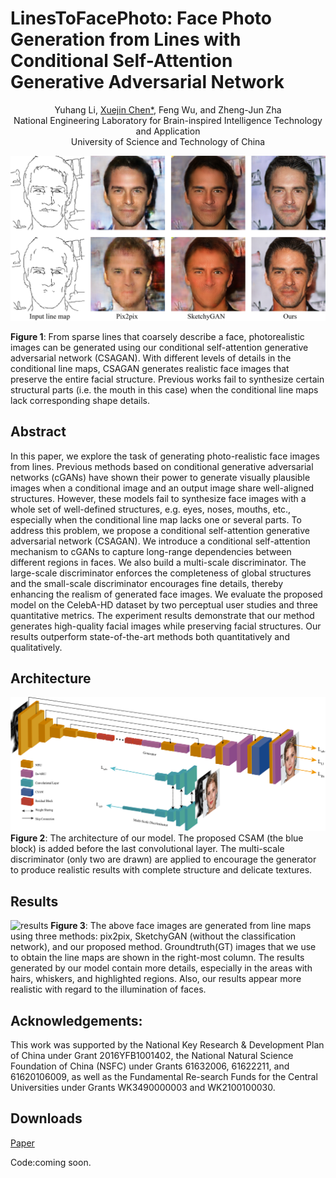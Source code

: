 # LinesToFacePhoto: Face Photo Generation from Lines with Conditional Self-Attention Generative Adversarial Network

<center>Yuhang Li, <a href="http://staff.ustc.edu.cn/~xjchen99" target="_new">Xuejin Chen*</a>, Feng Wu, and Zheng-Jun Zha</center>

<center>National Engineering Laboratory for Brain-inspired Intelligence Technology and Application</center>

<center>University of Science and Technology of China</center>

![teaser](images/teaser.png "teaser")

**Figure 1**: From sparse lines that coarsely describe a face, photorealistic images can be generated using our conditional self-attention generative adversarial network (CSAGAN). With different levels of details in the conditional line maps, CSAGAN generates realistic face images that preserve the entire facial structure. Previous works fail to synthesize certain structural parts (i.e. the mouth in this case) when the conditional line maps lack corresponding shape details.

## Abstract
In this paper, we explore the task of generating photo-realistic face images from lines. Previous methods based on conditional generative adversarial networks (cGANs) have shown their power to generate visually plausible images when a conditional image and an output image share well-aligned structures. However, these models fail to synthesize face images with a whole set of well-defined structures, e.g. eyes, noses, mouths, etc., especially when the conditional line map lacks one or several parts. To address this problem, we propose a conditional self-attention generative adversarial network (CSAGAN). We introduce a conditional self-attention mechanism to cGANs to capture long-range dependencies between different regions in faces. We also build a multi-scale discriminator. The large-scale discriminator enforces the completeness of global structures and the small-scale discriminator encourages fine details, thereby enhancing the realism of generated face images. 
We evaluate the proposed model on the CelebA-HD dataset by two perceptual user studies and three quantitative metrics. The experiment results demonstrate that our method generates high-quality facial images while preserving facial structures. Our results outperform state-of-the-art methods both quantitatively and qualitatively.

## Architecture
![overview](images/overview.png "overview")
**Figure 2**: The architecture of our model. The proposed CSAM (the blue block) is added before the last convolutional layer. The multi-scale discriminator (only two are drawn) are applied to encourage the generator to produce realistic results with  complete structure and delicate textures.


## Results
![results](images/results.png "results")
**Figure 3**: The above face images are generated from line maps using three methods: pix2pix, SketchyGAN (without the classification network), and our proposed method. Groundtruth(GT) images that we use to obtain the line maps are shown in the right-most column. The results generated by our model contain more details, especially in the areas with hairs, whiskers, and highlighted regions. Also, our results appear more realistic with regard to the illumination of faces.

## Acknowledgements:
This work was supported by the National Key Research & Development Plan of China under Grant 2016YFB1001402, the National Natural Science Foundation of China (NSFC) under Grants 61632006, 61622211, and 61620106009, as well as the Fundamental Re-search Funds for the Central Universities under Grants WK3490000003 and WK2100100030.

## Downloads
[Paper]()

Code:coming soon.
